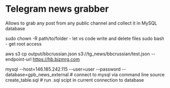 # Telegram news grabber

Allows to grab any post from any public channel and collect it in MySQL database

sudo chown <USERNAME> -R path/to/folder - let vs code write and delete files
sudo bash - get root access

aws s3 cp output/bbcrussian.json s3://tg_news/bbcrussian/test.json --endpoint-url https://hb.bizmrg.com

mysql --host=146.185.242.115 --user=user --password --database=gpb_news_external  # connect to mysql via command line
source create_table.sql # run .sql scipt in current connection to database
